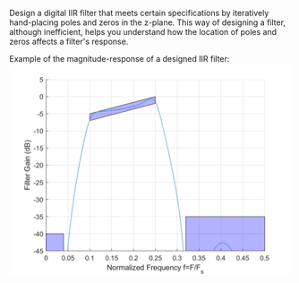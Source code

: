 Design a digital IIR filter that meets certain specifications by iteratively hand-placing poles and zeros in the z-plane. This way of designing a filter, although inefficient, helps you understand how the location of poles and zeros affects a filter's response.

Example of the magnitude-response of a designed IIR filter:
![example1](filterGain_example.png)
